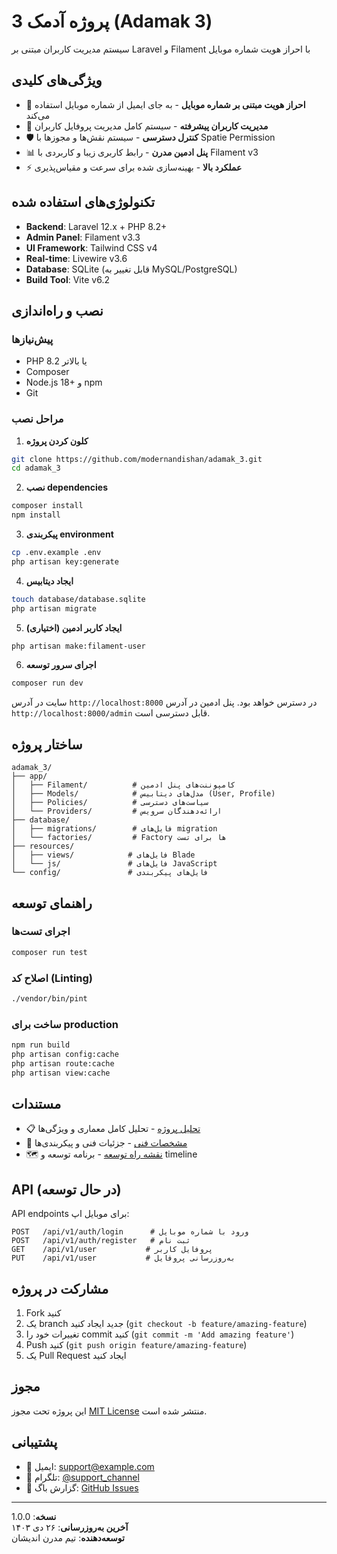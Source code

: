 # پروژه آدمک 3 (Adamak 3)

سیستم مدیریت کاربران مبتنی بر Laravel و Filament با احراز هویت شماره موبایل

## ویژگی‌های کلیدی

- 🔐 **احراز هویت مبتنی بر شماره موبایل** - به جای ایمیل از شماره موبایل استفاده می‌کند
- 👤 **مدیریت کاربران پیشرفته** - سیستم کامل مدیریت پروفایل کاربران
- 🛡️ **کنترل دسترسی** - سیستم نقش‌ها و مجوزها با Spatie Permission
- 📊 **پنل ادمین مدرن** - رابط کاربری زیبا و کاربردی با Filament v3
- ⚡ **عملکرد بالا** - بهینه‌سازی شده برای سرعت و مقیاس‌پذیری

## تکنولوژی‌های استفاده شده

- **Backend**: Laravel 12.x + PHP 8.2+
- **Admin Panel**: Filament v3.3
- **UI Framework**: Tailwind CSS v4
- **Real-time**: Livewire v3.6
- **Database**: SQLite (قابل تغییر به MySQL/PostgreSQL)
- **Build Tool**: Vite v6.2

## نصب و راه‌اندازی

### پیش‌نیازها

- PHP 8.2 یا بالاتر
- Composer
- Node.js 18+ و npm
- Git

### مراحل نصب

1. **کلون کردن پروژه**
```bash
git clone https://github.com/modernandishan/adamak_3.git
cd adamak_3
```

2. **نصب dependencies**
```bash
composer install
npm install
```

3. **پیکربندی environment**
```bash
cp .env.example .env
php artisan key:generate
```

4. **ایجاد دیتابیس**
```bash
touch database/database.sqlite
php artisan migrate
```

5. **ایجاد کاربر ادمین (اختیاری)**
```bash
php artisan make:filament-user
```

6. **اجرای سرور توسعه**
```bash
composer run dev
```

سایت در آدرس `http://localhost:8000` در دسترس خواهد بود.
پنل ادمین در آدرس `http://localhost:8000/admin` قابل دسترسی است.

## ساختار پروژه

```
adamak_3/
├── app/
│   ├── Filament/          # کامپوننت‌های پنل ادمین
│   ├── Models/            # مدل‌های دیتابیس (User, Profile)
│   ├── Policies/          # سیاست‌های دسترسی
│   └── Providers/         # ارائه‌دهندگان سرویس
├── database/
│   ├── migrations/        # فایل‌های migration
│   └── factories/         # Factory ها برای تست
├── resources/
│   ├── views/            # فایل‌های Blade
│   └── js/               # فایل‌های JavaScript
└── config/               # فایل‌های پیکربندی
```

## راهنمای توسعه

### اجرای تست‌ها
```bash
composer run test
```

### اصلاح کد (Linting)
```bash
./vendor/bin/pint
```

### ساخت برای production
```bash
npm run build
php artisan config:cache
php artisan route:cache
php artisan view:cache
```

## مستندات

- 📋 [تحلیل پروژه](PROJECT_ANALYSIS.md) - تحلیل کامل معماری و ویژگی‌ها
- 🔧 [مشخصات فنی](TECHNICAL_SPECS.md) - جزئیات فنی و پیکربندی‌ها  
- 🗺️ [نقشه راه توسعه](DEVELOPMENT_ROADMAP.md) - برنامه توسعه و timeline

## API (در حال توسعه)

API endpoints برای موبایل اپ:

```
POST   /api/v1/auth/login      # ورود با شماره موبایل
POST   /api/v1/auth/register   # ثبت نام
GET    /api/v1/user           # پروفایل کاربر
PUT    /api/v1/user           # به‌روزرسانی پروفایل
```

## مشارکت در پروژه

1. Fork کنید
2. یک branch جدید ایجاد کنید (`git checkout -b feature/amazing-feature`)
3. تغییرات خود را commit کنید (`git commit -m 'Add amazing feature'`)
4. Push کنید (`git push origin feature/amazing-feature`)
5. یک Pull Request ایجاد کنید

## مجوز

این پروژه تحت مجوز [MIT License](LICENSE) منتشر شده است.

## پشتیبانی

- 📧 ایمیل: [support@example.com](mailto:support@example.com)
- 📱 تلگرام: [@support_channel](https://t.me/support_channel)
- 🐛 گزارش باگ: [GitHub Issues](https://github.com/modernandishan/adamak_3/issues)

---

**نسخه**: 1.0.0  
**آخرین به‌روزرسانی**: ۲۶ دی ۱۴۰۳  
**توسعه‌دهنده**: تیم مدرن اندیشان
